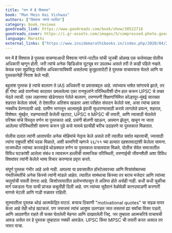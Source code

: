 ```yaml
---
title: "मन में है विश्वास"
book: "Man Mein Hai Vishwas"
authors: ["विश्वास नांगरे-पाटील"]
category: book_reviews
goodreads_link: https://www.goodreads.com/book/show/30522718
goodreads_cover: https://i.gr-assets.com/images/S/compressed.photo.goodreads.com/books/1465674533l/30522718.jpg
language: Marathi
external_links: ["https://www.insidemarathibooks.in/index.php/2020/04/20/man-me-hai-vishwas-marathi-book-review/", "https://www.goodreads.com/review/show/3287035971"]
---
```


मन में है विश्वास हे पुस्तक वाचण्याआधी विश्वास नांगरे-पाटील यांची जुजबी ओळख एक कर्तव्यदक्ष पोलीस अधिकारी म्हणून होती. जरी त्यांचे अनेक व्हिडिओस यूट्यूब वर उपलब्ध असले तरी ते काही पहिले नव्हते. केवळ एका सुप्रसिद्ध पोलीस अधिकाऱ्याविषयी असलेल्या कुतूहलापोटी हे पुस्तक वाचावयास घेतले आणि या पुस्तकानेही निराश केले नाही.

बहुतांश पुस्तक हे त्यांचे बालपण ते IAS अधिकारी या प्रवासाबद्दल आहे. त्यांच्याच भाषेत सांगायचे झाले, तर ही गोष्ट आहे वारणेच्या काठावर उमललेल्या एका रानफुलांने परिस्थितीशी दोन हात करून UPSC चे तख्त भेदले त्याची. एका लहानश्या खेडेगावात गेलेले बालपण, तरुणपणी शिक्षणांनिमित्त कोल्हापूर-मुंबई सारख्या शहरात केलेला संघर्ष, ते देशातील अतिशय खडतर अशा परीक्षेत संपादन केलेले यश, असा त्यांचा प्रवास नक्कीच प्रेरणादायी आहे. ग्रामीण भागातून आल्यामुळे इंग्रजी सुधारण्यासाठी करावे लागलेले प्रयत्न, शहरात, विशेषत: मुंबईत, राहण्यासाठी केलेली खटपट, UPSC व MPSC ची तयारी, आणि त्यासाठी घेतलेले परिश्रम यांचे विस्तृत वर्णन या पुस्तकात आहे. प्रसंगी बोलणी खाऊन, अपमान झेलून, खचून ना जाता आलेल्या परिस्थितीशी सामना करून पुढे कसे यायचे ह्याचीही बरीच उदाहरणे या पुस्तकात मिळतात.

पोलीस दलात त्यांनी आतापर्यंत अनेक मोहिमांचे नेतृत्व केले असले तरी त्यातील सर्वात महत्त्वाची, ज्यासाठी त्यांना राष्ट्रपती शौर्य पदक मिळाले, अशी कामगिरी म्हणजे २६/११ च्या हल्यात दहशतवाद्यांशी केलेला सामना. ताजमधील त्यांच्या कारवाईचे थोडक्यात वर्णन या पुस्तकात वाचावयास मिळते. पोलीस सेवेत समाजातील विविध घटकांशी आलेला संबंध व त्यावरून हल्लीची सामाजिक परिस्थिती, तरुणाईची जीवनशैली अशा विविध विषयांवर त्यांनी केलेले भाष्य विचार करण्यास प्रवृत्त करते.

संपूर्ण पुस्तक गंभीर आहे असे नाही. आपल्या या प्रवासातील हॉस्टेलवरच्या आणि मित्रांसोबतच्या गंमतीजंमतींचे अनेक किस्से त्यांनी मांडले आहेत. त्यातील सामंथाचा किस्सा तर बराच मजेदार आणि त्यांच्या चातुर्याची पावती देणारा आहे. किशोरवयातील प्रलोभनांपासून ते अलिप्त होते असेही नाही. कधी कधी चुकीचा मार्ग पकडला गेला याची प्रांजळ कबुलीही दिली आहे. पण त्यांच्या सुदैवानं वेळोवेळी कानउघाडणी करणारी माणसे भेटली आणि गाडी रुळावर राहिली.

सुरुवातीला पुस्तक थोडं आत्मकेंद्रित वाटलं. बऱ्याच ठिकाणी "motivational quotes" चा सढळ वापर केला आहे तेही थोडं खटकलं. पण जसजसं त्यांचं आयुष्य उलगडत जात तसतसं ह्या सर्वांचा विसर पडतो, आणि आठवणीत राहते ती फक्त घेतलेली मेहनत आणि दाखवलेली जिद्द. जर तुम्हाला आत्मचरित्रे वाचायची आवड असेल तर हे पुस्तक तुम्हाऱाल नक्की आवडेल. UPSC किंवा MPSC ची तयारी करत असाल तर जरूर वाचा.
